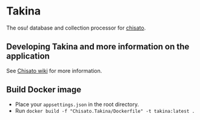 # Takina

The osu! database and collection processor for [chisato](https://github.com/HelloYeew/chisato).

## Developing Takina and more information on the application

See [Chisato wiki](https://github.com/HelloYeew/chisato/wiki/Developing-Chisato) for more information.

## Build Docker image

- Place your `appsettings.json` in the root directory.
- Run `docker build -f "Chisato.Takina/Dockerfile" -t takina:latest .`

